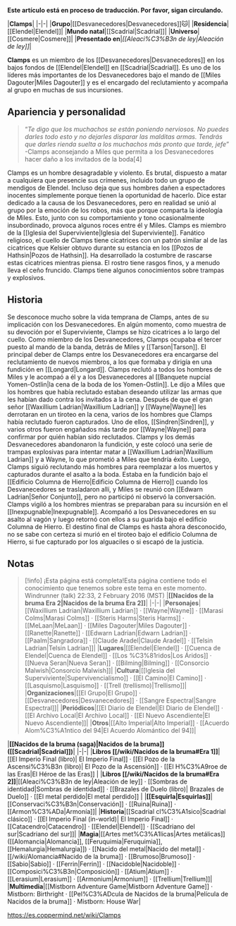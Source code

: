 **Este artículo está en proceso de traducción. Por favor, sigan circulando.**


|**Clamps**|
|-|-|
|**Grupo**|[[Desvanecedores\|Desvanecedores]]🐱︎|
|**Residencia**|[[Elendel\|Elendel]]|
|**Mundo natal**|[[Scadrial\|Scadrial]]|
|**Universo**|[[Cosmere\|Cosmere]]|
|**Presentado en**|*[[Aleaci%C3%B3n de ley\|Aleación de ley]]*|

**Clamps** es un miembro de los [[Desvanecedores\|Desvanecedores]] en los bajos fondos de [[Elendel\|Elendel]] en [[Scadrial\|Scadrial]]. Es uno de los líderes más importantes de los Desvanecedores bajo el mando de [[Miles Dagouter\|Miles Dagouter]] y es el encargado del reclutamiento y acompaña al grupo en muchas de sus incursiones.

## Apariencia y personalidad
>“*Te digo que los muchachos se están poniendo nerviosos. No puedes darles todo esto y no dejarles disparar las malditas armas. Tendrás que darles rienda suelta a los muchachos más pronto que tarde, jefe*”
\-Clamps aconsejando a Miles que permita a los Desvanecedores hacer daño a los invitados de la boda[4]

Clamps es un hombre desagradable y violento. Es brutal, dispuesto a matar a cualquiera que presencie sus crímenes, incluido todo un grupo de mendigos de Elendel. Incluso deja que sus hombres dañen a espectadores inocentes simplemente porque tienen la oportunidad de hacerlo. Dice estar dedicado a la causa de los Desvanecedores, pero en realidad se unió al grupo por la emoción de los robos, más que porque comparta la ideología de Miles. Esto, junto con su comportamiento y tono ocasionalmente insubordinado, provoca algunos roces entre él y Miles.
Clamps es miembro de la [[Iglesia del Superviviente\|Iglesia del Superviviente]]. Fanático religioso, el cuello de Clamps tiene cicatrices con un patrón similar al de las cicatrices que Kelsier obtuvo durante su estancia en los [[Pozos de Hathsin\|Pozos de Hathsin]]. Ha desarrollado la costumbre de rascarse estas cicatrices mientras piensa. El rostro tiene rasgos finos, y a menudo lleva el ceño fruncido.
Clamps tiene algunos conocimientos sobre trampas y explosivos.

## Historia
Se desconoce mucho sobre la vida temprana de Clamps, antes de su implicación con los Desvanecedores. En algún momento, como muestra de su devoción por el Superviviente, Clamps se hizo cicatrices a lo largo del cuello.
Como miembro de los Desvanecedores, Clamps ocupaba el tercer puesto al mando de la banda, detrás de Miles y [[Tarson\|Tarson]]. El principal deber de Clamps entre los Desvanecedores era encargarse del reclutamiento de nuevos miembros, a los que formaba y dirigía en una fundición en [[Longard\|Longard]]. Clamps reclutó a todos los hombres de Miles y le acompaó a él y a los Desvanecedores al [[Banquete nupcial Yomen-Ostlin\|la cena de la boda de los Yomen-Ostlin]]. Le dijo a Miles que los hombres que había reclutado estaban deseando utilizar las armas que les habían dado contra los invitados a la cena. Después de que el gran señor [[Waxillium Ladrian\|Waxillium Ladrian]] y [[Wayne\|Wayne]] les derrotaran en un tiroteo en la cena, varios de los hombres que Clamps había reclutado fueron capturados. Uno de ellos, [[Sindren\|Sindren]], y varios otros fueron engañados más tarde por [[Wayne\|Wayne]] para confirmar por quién habían sido reclutados.
Clamps y los demás Desvanecedores abandonaron la fundición, y este colocó una serie de trampas explosivas para intentar matar a [[Waxillium Ladrian\|Waxillium Ladrian]] y a Wayne, lo que prometió a Miles que tendría éxito. Luego, Clamps siguió reclutando más hombres para reemplazar a los muertos y capturados durante el asalto a la boda. Estaba en la fundición bajo el [[Edificio Columna de Hierro\|Edificio Columna de Hierro]] cuando los Desvanecedores se trasladaron allí, y Miles se reunió con [[Edwarn Ladrian\|Señor Conjunto]], pero no participó ni observó la conversación. Clamps vigiló a los hombres mientras se preparaban para su incursión en el [[Inexpugnable\|Inexpugnable]]. Acompañó a los Desvanecedores en su asalto al vagón y luego retornó con ellos a su guarida bajo el edificio Columna de Hierro.
El destino final de Clamps es hasta ahora desconocido, no se sabe con certeza si murió en el tiroteo bajo el edificio Columna de Hierro, si fue capturado por los alguaciles o si escapó de la justicia.

## Notas

> [!info] ¡Esta página está completa!Esta página contiene todo el conocimiento que tenemos sobre este tema en este momento.
Windrunner (talk) 22:33, 2 February 2016 (MST)
|**[[Nacidos de la bruma Era 2\|Nacidos de la bruma Era 2]]**|
|-|-|
|**Personajes**|[[Waxillium Ladrian\|Waxillium Ladrian]] · [[Wayne\|Wayne]] · [[Marasi Colms\|Marasi Colms]] · [[Steris Harms\|Steris Harms]] · [[MeLaan\|MeLaan]] · [[Miles Dagouter\|Miles Dagouter]] · [[Ranette\|Ranette]] · [[Edwarn Ladrian\|Edwarn Ladrian]] · [[Paalm\|Sangradora]] · [[Claude Aradel\|Claude Aradel]] · [[Telsin Ladrian\|Telsin Ladrian]]|
|**Lugares**|[[Elendel\|Elendel]] · [[Cuenca de Elendel\|Cuenca de Elendel]] · [[Los %C3%81ridos\|Los Áridos]] · [[Nueva Seran\|Nueva Seran]] · [[Bilming\|Bilming]] · [[Consorcio Malwish\|Consorcio Malwish]]|
|**Cultura**|[[Iglesia del Superviviente\|Supervivencialismo]] · [[El Camino\|El Camino]] · [[Lasquismo\|Lasquismo]] · [[Trell (trellismo)\|Trellismo]]|
|**Organizaciones**|[[El Grupo\|El Grupo]] · [[Desvanecedores\|Desvanecedores]] · [[Sangre Espectral\|Sangre Espectral]]|
|**Periódicos**|[[El Diario de Elendel\|El Diario de Elendel]] · [[El Archivo Local\|El Archivo Local]] · [[El Nuevo Ascendiente\|El Nuevo Ascendiente]]|
|**Otros**|[[Alto Imperial\|Alto Imperial]] · [[Acuerdo Alom%C3%A1ntico del 94\|El Acuerdo Alomántico del 94]]|

|**[[Nacidos de la bruma (saga)\|Nacidos de la bruma]] ([[Scadrial\|Scadrial]])**|
|-|-|
|**Libros [[/wiki/Nacidos de la bruma#Era 1]]**|[[El Imperio Final (libro)\| El Imperio Final]] · [[El Pozo de la Ascensi%C3%B3n (libro)\| El Pozo de la Ascensión]] · [[El H%C3%A9roe de las Eras\|El Héroe de las Eras]] |
|**Libros [[/wiki/Nacidos de la bruma#Era 2]]**|[[Aleaci%C3%B3n de ley\|Aleación de ley]] · [[Sombras de identidad\|Sombras de identidad]] · [[Brazales de Duelo (libro)\| Brazales de Duelo]] · [[El metal perdido\|El metal perdido]]  |
|**[[Esquirla\|Esquirlas]]**|[[Conservaci%C3%B3n\|Conservación]] · [[Ruina\|Ruina]] · [[Armon%C3%ADa\|Armonía]]|
|**Historia**|[[Scadrial cl%C3%A1sico\|Scadrial clásico]] · [[El Imperio Final (in-world)\| El Imperio Final]] · [[Catacendro\|Catacendro]] · [[Elendel\|Elendel]] · [[Scadriano del sur\|Scadriano del sur]]|
|**Magia**|[[Artes met%C3%A1licas\|Artes metálicas]] ([[Alomancia\|Alomancia]], [[Feruquimia\|Feruquimia]], [[Hemalurgia\|Hemalurgia]]) · [[Nacido del metal\|Nacido del metal]] · [[/wiki/Alomancia#Nacido de la bruma]] · [[Brumoso\|Brumoso]] · [[Sabio\|Sabio]] · [[Ferrin\|Ferrin]] · [[Nacidoble\|Nacidoble]] · [[Composici%C3%B3n\|Composición]] · [[Atium\|Atium]] · [[Lerasium\|Lerasium]] · [[Armonium\|Armonium]] · [[Trellium\|Trellium]]|
|**Multimedia**|[[Mistborn Adventure Game\|Mistborn Adventure Game‎‎]] · Mistborn: Birthright · [[Pel%C3%ADcula de Nacidos de la bruma\|Película de Nacidos de la bruma]] · Mistborn: House War|



https://es.coppermind.net/wiki/Clamps